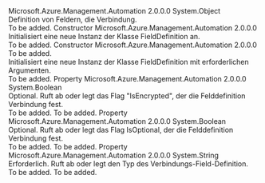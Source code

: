 <Type Name="FieldDefinition" FullName="Microsoft.Azure.Management.Automation.Models.FieldDefinition">
  <TypeSignature Language="C#" Value="public class FieldDefinition" />
  <TypeSignature Language="ILAsm" Value=".class public auto ansi beforefieldinit FieldDefinition extends System.Object" />
  <TypeSignature Language="DocId" Value="T:Microsoft.Azure.Management.Automation.Models.FieldDefinition" />
  <TypeSignature Language="VB.NET" Value="Public Class FieldDefinition" />
  <TypeSignature Language="F#" Value="type FieldDefinition = class" />
  <AssemblyInfo>
    <AssemblyName>Microsoft.Azure.Management.Automation</AssemblyName>
    <AssemblyVersion>2.0.0.0</AssemblyVersion>
  </AssemblyInfo>
  <Base>
    <BaseTypeName>System.Object</BaseTypeName>
  </Base>
  <Interfaces />
  <Docs>
    <summary>
            Definition von Feldern, die Verbindung.
            </summary>
    <remarks>To be added.</remarks>
  </Docs>
  <Members>
    <Member MemberName=".ctor">
      <MemberSignature Language="C#" Value="public FieldDefinition ();" />
      <MemberSignature Language="ILAsm" Value=".method public hidebysig specialname rtspecialname instance void .ctor() cil managed" />
      <MemberSignature Language="DocId" Value="M:Microsoft.Azure.Management.Automation.Models.FieldDefinition.#ctor" />
      <MemberSignature Language="VB.NET" Value="Public Sub New ()" />
      <MemberType>Constructor</MemberType>
      <AssemblyInfo>
        <AssemblyName>Microsoft.Azure.Management.Automation</AssemblyName>
        <AssemblyVersion>2.0.0.0</AssemblyVersion>
      </AssemblyInfo>
      <Parameters />
      <Docs>
        <summary>
            Initialisiert eine neue Instanz der Klasse FieldDefinition an.
            </summary>
        <remarks>To be added.</remarks>
      </Docs>
    </Member>
    <Member MemberName=".ctor">
      <MemberSignature Language="C#" Value="public FieldDefinition (string type);" />
      <MemberSignature Language="ILAsm" Value=".method public hidebysig specialname rtspecialname instance void .ctor(string type) cil managed" />
      <MemberSignature Language="DocId" Value="M:Microsoft.Azure.Management.Automation.Models.FieldDefinition.#ctor(System.String)" />
      <MemberSignature Language="VB.NET" Value="Public Sub New (type As String)" />
      <MemberSignature Language="F#" Value="new Microsoft.Azure.Management.Automation.Models.FieldDefinition : string -&gt; Microsoft.Azure.Management.Automation.Models.FieldDefinition" Usage="new Microsoft.Azure.Management.Automation.Models.FieldDefinition type" />
      <MemberType>Constructor</MemberType>
      <AssemblyInfo>
        <AssemblyName>Microsoft.Azure.Management.Automation</AssemblyName>
        <AssemblyVersion>2.0.0.0</AssemblyVersion>
      </AssemblyInfo>
      <Parameters>
        <Parameter Name="type" Type="System.String" />
      </Parameters>
      <Docs>
        <param name="type">To be added.</param>
        <summary>
            Initialisiert eine neue Instanz der Klasse FieldDefinition mit erforderlichen Argumenten.
            </summary>
        <remarks>To be added.</remarks>
      </Docs>
    </Member>
    <Member MemberName="IsEncrypted">
      <MemberSignature Language="C#" Value="public bool IsEncrypted { get; set; }" />
      <MemberSignature Language="ILAsm" Value=".property instance bool IsEncrypted" />
      <MemberSignature Language="DocId" Value="P:Microsoft.Azure.Management.Automation.Models.FieldDefinition.IsEncrypted" />
      <MemberSignature Language="VB.NET" Value="Public Property IsEncrypted As Boolean" />
      <MemberSignature Language="F#" Value="member this.IsEncrypted : bool with get, set" Usage="Microsoft.Azure.Management.Automation.Models.FieldDefinition.IsEncrypted" />
      <MemberType>Property</MemberType>
      <AssemblyInfo>
        <AssemblyName>Microsoft.Azure.Management.Automation</AssemblyName>
        <AssemblyVersion>2.0.0.0</AssemblyVersion>
      </AssemblyInfo>
      <ReturnValue>
        <ReturnType>System.Boolean</ReturnType>
      </ReturnValue>
      <Docs>
        <summary>
            Optional. Ruft ab oder legt das Flag "IsEncrypted", der die Felddefinition Verbindung fest.
            </summary>
        <value>To be added.</value>
        <remarks>To be added.</remarks>
      </Docs>
    </Member>
    <Member MemberName="IsOptional">
      <MemberSignature Language="C#" Value="public bool IsOptional { get; set; }" />
      <MemberSignature Language="ILAsm" Value=".property instance bool IsOptional" />
      <MemberSignature Language="DocId" Value="P:Microsoft.Azure.Management.Automation.Models.FieldDefinition.IsOptional" />
      <MemberSignature Language="VB.NET" Value="Public Property IsOptional As Boolean" />
      <MemberSignature Language="F#" Value="member this.IsOptional : bool with get, set" Usage="Microsoft.Azure.Management.Automation.Models.FieldDefinition.IsOptional" />
      <MemberType>Property</MemberType>
      <AssemblyInfo>
        <AssemblyName>Microsoft.Azure.Management.Automation</AssemblyName>
        <AssemblyVersion>2.0.0.0</AssemblyVersion>
      </AssemblyInfo>
      <ReturnValue>
        <ReturnType>System.Boolean</ReturnType>
      </ReturnValue>
      <Docs>
        <summary>
            Optional. Ruft ab oder legt das Flag IsOptional, der die Felddefinition Verbindung fest.
            </summary>
        <value>To be added.</value>
        <remarks>To be added.</remarks>
      </Docs>
    </Member>
    <Member MemberName="Type">
      <MemberSignature Language="C#" Value="public string Type { get; set; }" />
      <MemberSignature Language="ILAsm" Value=".property instance string Type" />
      <MemberSignature Language="DocId" Value="P:Microsoft.Azure.Management.Automation.Models.FieldDefinition.Type" />
      <MemberSignature Language="VB.NET" Value="Public Property Type As String" />
      <MemberSignature Language="F#" Value="member this.Type : string with get, set" Usage="Microsoft.Azure.Management.Automation.Models.FieldDefinition.Type" />
      <MemberType>Property</MemberType>
      <AssemblyInfo>
        <AssemblyName>Microsoft.Azure.Management.Automation</AssemblyName>
        <AssemblyVersion>2.0.0.0</AssemblyVersion>
      </AssemblyInfo>
      <ReturnValue>
        <ReturnType>System.String</ReturnType>
      </ReturnValue>
      <Docs>
        <summary>
            Erforderlich. Ruft ab oder legt den Typ des Verbindungs-Field-Definition.
            </summary>
        <value>To be added.</value>
        <remarks>To be added.</remarks>
      </Docs>
    </Member>
  </Members>
</Type>